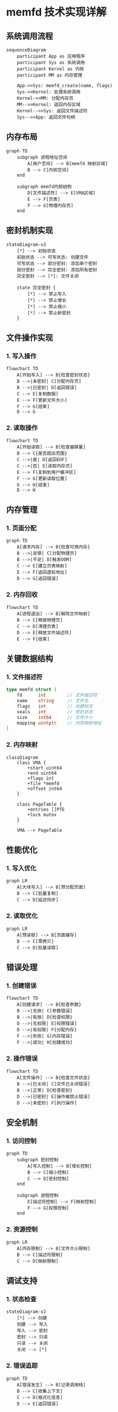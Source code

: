 # memfd 技术实现详解

## 系统调用流程

```mermaid
sequenceDiagram
    participant App as 应用程序
    participant Sys as 系统调用
    participant Kernel as 内核
    participant MM as 内存管理
    
    App->>Sys: memfd_create(name, flags)
    Sys->>Kernel: 处理系统调用
    Kernel->>MM: 分配内存页
    MM-->>Kernel: 返回内存区域
    Kernel-->>Sys: 返回文件描述符
    Sys-->>App: 返回文件句柄
```

## 内存布局

```mermaid
graph TD
    subgraph 进程地址空间
        A[用户空间] --> B[memfd 映射区域]
        B --> C[内核空间]
    end
    
    subgraph memfd内部结构
        D[文件描述符] --> E[VMA区域]
        E --> F[页表]
        F --> G[物理内存页]
    end
```

## 密封机制实现

```mermaid
stateDiagram-v2
    [*] --> 初始状态
    初始状态 --> 可写状态: 创建文件
    可写状态 --> 部分密封: 添加单个密封
    部分密封 --> 完全密封: 添加所有密封
    完全密封 --> [*]: 文件关闭

    state 完全密封 {
        [*] --> 禁止写入
        [*] --> 禁止增长
        [*] --> 禁止缩小
        [*] --> 禁止新密封
    }
```

## 文件操作实现

### 1. 写入操作
```mermaid
flowchart TD
    A[开始写入] --> B{检查密封状态}
    B -->|未密封| C[分配内存页]
    B -->|已密封| D[返回错误]
    C --> E[复制数据]
    E --> F[更新文件大小]
    F --> G[结束]
    D --> G
```

### 2. 读取操作
```mermaid
flowchart TD
    A[开始读取] --> B[检查偏移量]
    B --> C{是否超出范围}
    C -->|是| D[返回EOF]
    C -->|否| E[读取内存页]
    E --> F[复制到用户缓冲区]
    F --> G[更新读取位置]
    G --> H[结束]
    D --> H
```

## 内存管理

### 1. 页面分配
```mermaid
graph TD
    A[请求内存] --> B{检查可用内存}
    B -->|足够| C[分配物理页]
    B -->|不足| D[触发OOM]
    C --> E[建立页表映射]
    E --> F[返回虚拟地址]
    D --> G[返回错误]
```

### 2. 内存回收
```mermaid
flowchart TD
    A[进程退出] --> B[解除文件映射]
    B --> C[释放物理页]
    C --> D[清理页表]
    D --> E[释放文件描述符]
    E --> F[结束]
```

## 关键数据结构

### 1. 文件描述符
```go
type memfd struct {
    fd      int        // 文件描述符
    name    string     // 文件名
    flags   int        // 创建标志
    seals   int        // 密封状态
    size    int64      // 文件大小
    mapping uintptr    // 内存映射地址
}
```

### 2. 内存映射
```mermaid
classDiagram
    class VMA {
        +start uint64
        +end uint64
        +flags int
        +file *memfd
        +offset int64
    }
    
    class PageTable {
        +entries []PTE
        +lock mutex
    }
    
    VMA --> PageTable
```

## 性能优化

### 1. 写入优化
```mermaid
graph LR
    A[大块写入] --> B[预分配页面]
    B --> C[批量复制]
    C --> D[延迟同步]
```

### 2. 读取优化
```mermaid
graph LR
    A[预读取] --> B[页面缓存]
    B --> C[零拷贝]
    C --> D[批量读取]
```

## 错误处理

### 1. 创建错误
```mermaid
flowchart TD
    A[创建请求] --> B{检查参数}
    B -->|无效| C[参数错误]
    B -->|有效| D{检查权限}
    D -->|无权限| E[权限错误]
    D -->|有权限| F{分配内存}
    F -->|失败| G[内存错误]
    F -->|成功| H[创建成功]
```

### 2. 操作错误
```mermaid
flowchart TD
    A[文件操作] --> B{检查文件状态}
    B -->|已关闭| C[文件已关闭错误]
    B -->|正常| D{检查密封}
    D -->|已密封| E[操作被禁止错误]
    D -->|未密封| F[执行操作]
```

## 安全机制

### 1. 访问控制
```mermaid
graph TD
    subgraph 密封控制
        A[写入控制] --> B[增长控制]
        B --> C[缩小控制]
        C --> D[密封控制]
    end
    
    subgraph 进程控制
        E[描述符控制] --> F[映射控制]
        F --> G[权限控制]
    end
```

### 2. 资源控制
```mermaid
graph LR
    A[内存限制] --> B[文件大小限制]
    B --> C[描述符限制]
    C --> D[映射限制]
```

## 调试支持

### 1. 状态检查
```mermaid
stateDiagram-v2
    [*] --> 创建
    创建 --> 写入
    写入 --> 密封
    密封 --> 只读
    只读 --> 关闭
    关闭 --> [*]
```

### 2. 错误追踪
```mermaid
graph TD
    A[错误发生] --> B[记录调用栈]
    B --> C[收集上下文]
    C --> D[格式化信息]
    D --> E[返回错误]
```
